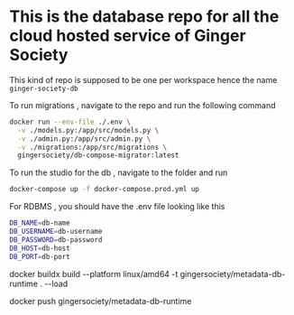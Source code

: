 
# This is the database repo for all the cloud hosted service of Ginger Society

This kind of repo is supposed to be one per workspace hence the name `ginger-society-db`

To run migrations , navigate to the repo and run the following command

```sh
docker run --env-file ./.env \
  -v ./models.py:/app/src/models.py \
  -v ./admin.py:/app/src/admin.py \
  -v ./migrations:/app/src/migrations \
  gingersociety/db-compose-migrator:latest


```

To run the studio for the db , navigate to the folder and run 

```sh
docker-compose up -f docker-compose.prod.yml up
```

For RDBMS , you should have the .env file looking like this

```bash
DB_NAME=db-name
DB_USERNAME=db-username
DB_PASSWORD=db-password
DB_HOST=db-host
DB_PORT=db-port
```


docker buildx build --platform linux/amd64 -t gingersociety/metadata-db-runtime . --load

docker push gingersociety/metadata-db-runtime